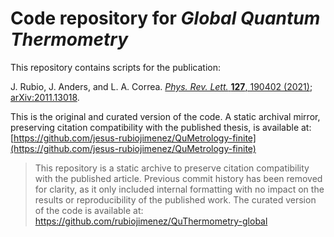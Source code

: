 # Code repository for *Global Quantum Thermometry*

This repository contains scripts for the publication:

J. Rubio, J. Anders, and L. A. Correa. [*Phys. Rev. Lett.* **127**, 190402 (2021)](https://doi.org/10.1103/PhysRevLett.127.190402); [arXiv:2011.13018](https://arxiv.org/abs/2011.13018).  

This is the original and curated version of the code. A static archival mirror, preserving citation compatibility with the published thesis, is available at: [https://github.com/jesus-rubiojimenez/QuMetrology-finite](https://github.com/jesus-rubiojimenez/QuMetrology-finite)


> This repository is a static archive to preserve citation compatibility with the published article. Previous commit history has been removed for clarity, as it only included internal formatting with no impact on the results or reproducibility of the published work. The curated version of the code is available at: [https://github.com/rubiojimenez/QuThermometry-global
](https://github.com/rubiojimenez/QuThermometry-global)

